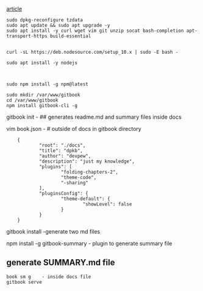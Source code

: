 [article](https://devpew.com/knowledgebase/)

    sudo dpkg-reconfigure tzdata  
    sudo apt update && sudo apt upgrade -y
    sudo apt install -y curl wget vim git unzip socat bash-completion apt-transport-https build-essential

    
    curl -sL https://deb.nodesource.com/setup_10.x | sudo -E bash -
    
    sudo apt install -y nodejs 



    sudo npm install -g npm@latest

    sudo mkdir /var/www/gitbook  
    cd /var/www/gitbook  
    npm install gitbook-cli -g  
gitbook init   - ## generates readme.md and summary files inside docs 

vim book.json  - # outside of docs in gitbook directory  



        {
                "root": "./docs",  
                "title": "dpkb",  
                "author": "devpew",  
                "description": "just my knowledge",  
                "plugins": [  
                        "folding-chapters-2",  
                        "theme-code",  
                        "-sharing"  
                ],  
                "pluginsConfig": {  
                        "theme-default": {  
                                "showLevel": false  
                        }  
                }  
        }  

gitbook install  -generate two md files


npm install -g gitbook-summary    - plugin to generate summary file 


## generate SUMMARY.md file
    book sm g    - inside docs file  
    gitbook serve

 
  